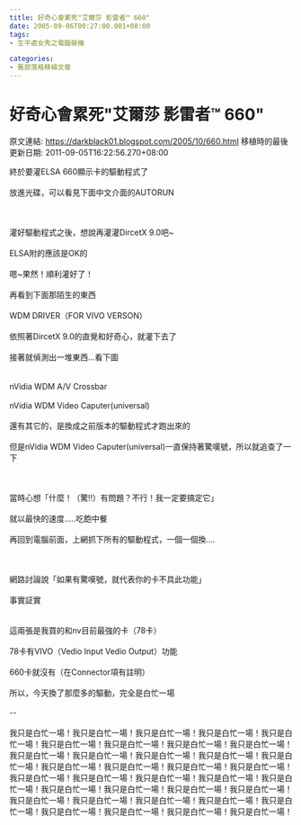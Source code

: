 ```yaml
---
title: 好奇心會累死"艾爾莎 影雷者™ 660"
date: 2005-09-06T00:27:00.001+08:00
tags: 
- 生平處女秀之電腦裝機

categories:
- 舊部落格移植文章
---
```


# 好奇心會累死"艾爾莎 影雷者™ 660"

原文連結: https://darkblack01.blogspot.com/2005/10/660.html
移植時的最後更新日期: 2011-09-05T16:22:56.270+08:00

終於要灌ELSA 660顯示卡的驅動程式了<br /><br />放進光碟，可以看見下面中文介面的AUTORUN<br /><br /><a href="http://www.wretch.cc/album/show.php?i=darkblack2&amp;b=2&amp;f=1125938445&amp;p=0" target="new"><img alt="" border="0" src="http://pic58.pic.wretch.cc/photos/38/d/darkblack2/2/1125938445.jpg" /> </a><br /><br /><br /><a name='more'></a>灌好驅動程式之後，想說再灌灌DircetX 9.0吧~<br /><br />ELSA附的應該是OK的<br /><br />嗯~果然！順利灌好了！<br /><br />再看到下面那陌生的東西<br /><br />WDM DRIVER（FOR VIVO VERSON）<br /><br />依照著DircetX 9.0的直覺和好奇心，就灌下去了<br /><br />接著就偵測出一堆東西...看下圖<br /><br /><a href="http://www.wretch.cc/album/show.php?i=darkblack2&amp;b=2&amp;f=1125938792&amp;p=2" target="new"><img alt="" border="0" src="http://pic58.pic.wretch.cc/photos/38/d/darkblack2/2/1125938792.jpg" /> </a><br /><br />nVidia WDM A/V Crossbar<br /><br />nVidia WDM Video Caputer(universal)<br /><br />還有其它的，是換成之前版本的驅動程式才跑出來的<br /><br />但是nVidia WDM Video Caputer(universal)一直保持著驚嘆號，所以就追查了一下<br /><br /><br /><br />當時心想「什麼！（驚!!）有問題？不行！我一定要搞定它」<br /><br />就以最快的速度.....吃飽中餐<br /><br />再回到電腦前面，上網抓下所有的驅動程式，一個一個換....<br /><br /><br /><br />網路討論說「如果有驚嘆號，就代表你的卡不具此功能」<br /><br />事實証實<br /><br /><a href="http://www.wretch.cc/album/show.php?i=darkblack2&amp;b=2&amp;f=1125938649&amp;p=1" target="new"><img alt="" border="0" src="http://pic58.pic.wretch.cc/photos/38/d/darkblack2/2/1125938649.jpg" /> </a><br /><br />這兩張是我買的和nv目前最強的卡（78卡）<br /><br />78卡有VIVO（Vedio Input Vedio Output）功能<br /><br />660卡就沒有（在Connector項有註明）<br /><br />所以，今天換了那麼多的驅動，完全是白忙一場<br /><br />--<br /><br />我只是白忙一場！我只是白忙一場！我只是白忙一場！我只是白忙一場！我只是白忙一場！我只是白忙一場！我只是白忙一場！我只是白忙一場！我只是白忙一場！我只是白忙一場！我只是白忙一場！我只是白忙一場！我只是白忙一場！我只是白忙一場！我只是白忙一場！我只是白忙一場！我只是白忙一場！我只是白忙一場！我只是白忙一場！我只是白忙一場！我只是白忙一場！我只是白忙一場！我只是白忙一場！我只是白忙一場！我只是白忙一場！我只是白忙一場！我只是白忙一場！我只是白忙一場！我只是白忙一場！我只是白忙一場！我只是白忙一場！我只是白忙一場！我只是白忙一場！我只是白忙一場！我只是白忙一場！我只是白忙一場！
